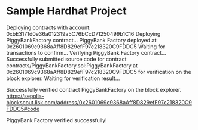 # Sample Hardhat Project

Deploying contracts with account: 0xbE3171d0e36a012319a5C76bCcD71250499b1C16
Deploying PiggyBankFactory contract...
PiggyBank Factory deployed at: 0x2601069c9368aAff8D829efF97c218320C9FDDC5
Waiting for transactions to confirm...
Verifying PiggyBank Factory contract...
Successfully submitted source code for contract
contracts/PiggyBankFactory.sol:PiggyBankFactory at 0x2601069c9368aAff8D829efF97c218320C9FDDC5
for verification on the block explorer. Waiting for verification result...

Successfully verified contract PiggyBankFactory on the block explorer.
https://sepolia-blockscout.lisk.com/address/0x2601069c9368aAff8D829efF97c218320C9FDDC5#code

PiggyBank Factory verified successfully!
